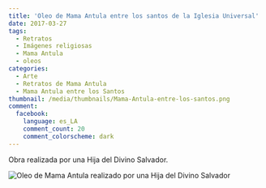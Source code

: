 ```yaml
---
title: 'Oleo de Mama Antula entre los santos de la Iglesia Universal'
date: 2017-03-27
tags:
  - Retratos
  - Imágenes religiosas
  - Mama Antula
  - oleos
categories:
  - Arte
  - Retratos de Mama Antula
  - Mama Antula entre los Santos
thumbnail: /media/thumbnails/Mama-Antula-entre-los-santos.png
comment:
  facebook:
    language: es_LA
    comment_count: 20
    comment_colorscheme: dark  
---
```

Obra realizada por una Hija del Divino Salvador.
<!-- more -->
![Oleo de Mama Antula realizado por una Hija del Divino Salvador](/media/oleos/Mama-Antula-entre-los-santos.jpeg)
